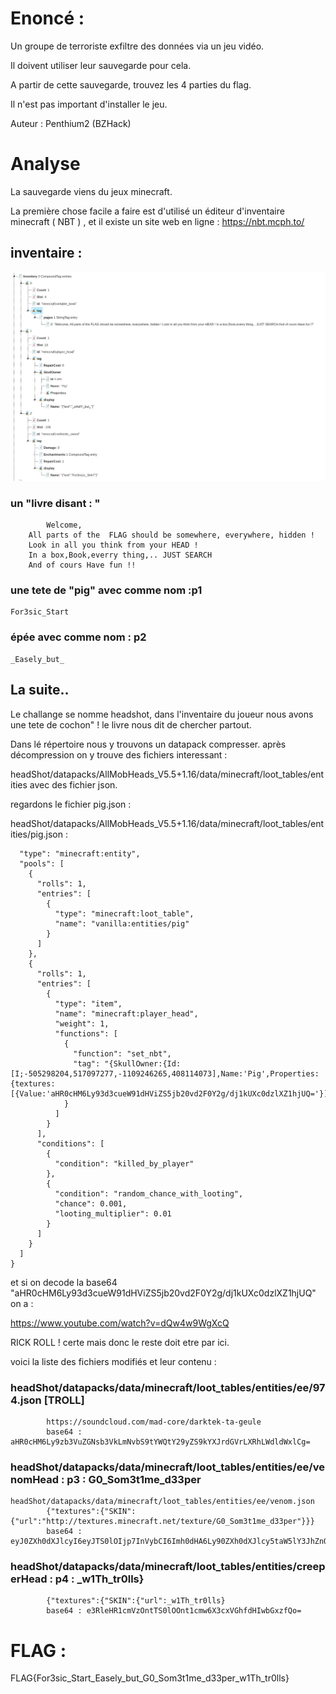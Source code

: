 # Enoncé :
Un groupe de terroriste exfiltre des données via un jeu vidéo. 

Il doivent utiliser leur sauvegarde pour cela.


A partir de cette sauvegarde, trouvez les 4 parties du flag.

Il n'est pas important d'installer le jeu.

Auteur : Penthium2 (BZHack)

# Analyse

La sauvegarde viens du jeux minecraft.

La première chose facile a faire est d'utilisé un éditeur d'inventaire minecraft ( NBT ) , et il existe un site web en ligne : https://nbt.mcph.to/

## inventaire :

![](nbt.png)

### un "livre disant : "
	
			Welcome,
		All parts of the  FLAG should be somewhere, everywhere, hidden !
		Look in all you think from your HEAD !
		In a box,Book,everry thing,.. JUST SEARCH
		And of cours Have fun !!

### une tete de "pig" avec comme nom :p1 

	For3sic_Start

### épée avec comme nom : p2

	_Easely_but_




## La suite..

Le challange se nomme headshot, dans l'inventaire du joueur nous avons une tete de cochon" ! le livre nous dit de chercher partout. 

Dans lé répertoire nous y trouvons un datapack compresser. après décompression on y trouve des fichiers interessant :

headShot/datapacks/AllMobHeads_V5.5+1.16/data/minecraft/loot_tables/entities avec des fichier json.

regardons le fichier pig.json :

headShot/datapacks/AllMobHeads_V5.5+1.16/data/minecraft/loot_tables/entities/pig.json :
```{
  "type": "minecraft:entity",
  "pools": [
    {
      "rolls": 1,
      "entries": [
        {
          "type": "minecraft:loot_table",
          "name": "vanilla:entities/pig"
        }
      ]
    },
    {
      "rolls": 1,
      "entries": [
        {
          "type": "item",
          "name": "minecraft:player_head",
          "weight": 1,
          "functions": [
            {
              "function": "set_nbt",
              "tag": "{SkullOwner:{Id:[I;-505298204,517097277,-1109246265,408114073],Name:'Pig',Properties:{textures:[{Value:'aHR0cHM6Ly93d3cueW91dHViZS5jb20vd2F0Y2g/dj1kUXc0dzlXZ1hjUQ='}]}}}"
            }
          ]
        }
      ],
      "conditions": [
        {
          "condition": "killed_by_player"
        },
        {
          "condition": "random_chance_with_looting",
          "chance": 0.001,
          "looting_multiplier": 0.01
        }
      ]
    }
  ]
}
```
et si on decode la base64 "aHR0cHM6Ly93d3cueW91dHViZS5jb20vd2F0Y2g/dj1kUXc0dzlXZ1hjUQ" on a : 

https://www.youtube.com/watch?v=dQw4w9WgXcQ

RICK ROLL ! certe mais donc le reste doit etre par ici.

voici la liste des fichiers modifiés et leur contenu : 


### headShot/datapacks/data/minecraft/loot_tables/entities/ee/974.json [TROLL] 

			https://soundcloud.com/mad-core/darktek-ta-geule
			base64 : aHR0cHM6Ly9zb3VuZGNsb3VkLmNvbS9tYWQtY29yZS9kYXJrdGVrLXRhLWdldWxlCg=


### headShot/datapacks/data/minecraft/loot_tables/entities/ee/venomHead : p3 : G0_Som3t1me_d33per

	headShot/datapacks/data/minecraft/loot_tables/entities/ee/venom.json 
			{"textures":{"SKIN":{"url":"http://textures.minecraft.net/texture/G0_Som3t1me_d33per"}}}
			base64 : eyJ0ZXh0dXJlcyI6eyJTS0lOIjp7InVybCI6Imh0dHA6Ly90ZXh0dXJlcy5taW5lY3JhZnQubmV0L3RleHR1cmUvRzBfU29tM3QxbWVfZDMzcGVyIn19fQo

### headShot/datapacks/data/minecraft/loot_tables/entities/creeperHead : p4 : _w1Th_tr0lls}
			{"textures":{"SKIN":{"url":_w1Th_tr0lls}
			base64 : e3RleHR1cmVzOntTS0lOOnt1cmw6X3cxVGhfdHIwbGxzfQo=


# FLAG :
FLAG{For3sic_Start_Easely_but_G0_Som3t1me_d33per_w1Th_tr0lls}

